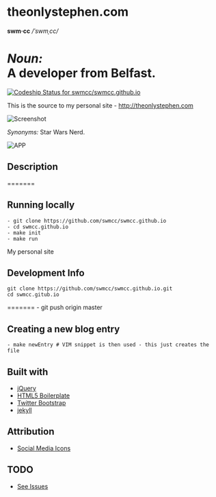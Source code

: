 # theonlystephen.com 

**swm·cc**  */ˈswmˌcc/*

*Noun:*  
A developer from Belfast.
=======
[ ![Codeship Status for swmcc/swmcc.github.io](https://codeship.com/projects/51d870f0-8d0d-0132-ea50-7671d147512f/status?branch=master)](https://codeship.com/projects/60559)

This is the source to my personal site - http://theonlystephen.com

![Screenshot](http://f.cl.ly/items/42082s231d1L353M2F22/Image%202015-02-02%20at%202.04.46%20pm.png "Screenshot")

*Synonyms:*	
Star Wars Nerd.

![APP](URL "APP")

## Description
=======
## Running locally
	
    - git clone https://github.com/swmcc/swmcc.github.io
    - cd swmcc.github.io 
    - make init 
    - make run 


My personal site

## Development Info

```
git clone https://github.com/swmcc/swmcc.github.io.git 
cd swmcc.gitub.io 
```

=======
    - git push origin master

## Creating a new blog entry

    - make newEntry # VIM snippet is then used - this just creates the file

## Built with

- [jQuery](http://jquery.com)
- [HTML5 Boilerplate](http://html5boilerplate.com)
- [Twitter Bootstrap](http://twitter.github.com/bootstrap/)
- [jekyll](http://jekyllrb.com)

## Attribution

- [Social Media Icons](http://paulrobertlloyd.com/2009/06/social_media_icons)

## TODO 

- [See Issues](https://github.com/swmcc/swmcc.github.io/issues)
